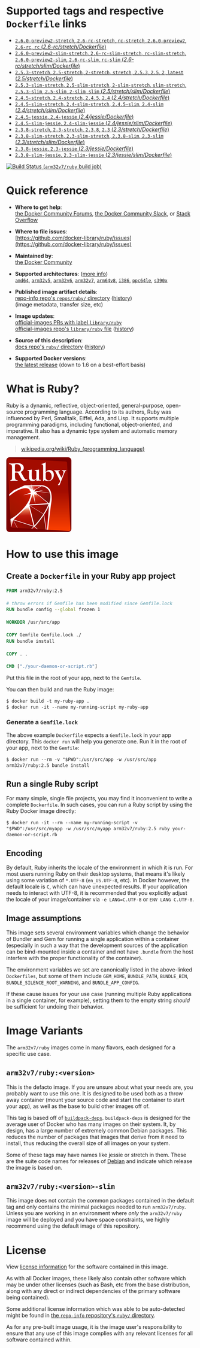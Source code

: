 <!--

********************************************************************************

WARNING:

    DO NOT EDIT "ruby/README.md"

    IT IS AUTO-GENERATED

    (from the other files in "ruby/" combined with a set of templates)

********************************************************************************

-->

# Supported tags and respective `Dockerfile` links

-	[`2.6.0-preview2-stretch`, `2.6-rc-stretch`, `rc-stretch`, `2.6.0-preview2`, `2.6-rc`, `rc` (*2.6-rc/stretch/Dockerfile*)](https://github.com/docker-library/ruby/blob/11b069f7a672f1900534901d50debae8e2770559/2.6-rc/stretch/Dockerfile)
-	[`2.6.0-preview2-slim-stretch`, `2.6-rc-slim-stretch`, `rc-slim-stretch`, `2.6.0-preview2-slim`, `2.6-rc-slim`, `rc-slim` (*2.6-rc/stretch/slim/Dockerfile*)](https://github.com/docker-library/ruby/blob/11b069f7a672f1900534901d50debae8e2770559/2.6-rc/stretch/slim/Dockerfile)
-	[`2.5.3-stretch`, `2.5-stretch`, `2-stretch`, `stretch`, `2.5.3`, `2.5`, `2`, `latest` (*2.5/stretch/Dockerfile*)](https://github.com/docker-library/ruby/blob/fc6fd1e86d41ca7efa2737374ca12f73c3bc42ac/2.5/stretch/Dockerfile)
-	[`2.5.3-slim-stretch`, `2.5-slim-stretch`, `2-slim-stretch`, `slim-stretch`, `2.5.3-slim`, `2.5-slim`, `2-slim`, `slim` (*2.5/stretch/slim/Dockerfile*)](https://github.com/docker-library/ruby/blob/fc6fd1e86d41ca7efa2737374ca12f73c3bc42ac/2.5/stretch/slim/Dockerfile)
-	[`2.4.5-stretch`, `2.4-stretch`, `2.4.5`, `2.4` (*2.4/stretch/Dockerfile*)](https://github.com/docker-library/ruby/blob/a1c2d5ce79ea8f0c381e24fbe535bd090043c393/2.4/stretch/Dockerfile)
-	[`2.4.5-slim-stretch`, `2.4-slim-stretch`, `2.4.5-slim`, `2.4-slim` (*2.4/stretch/slim/Dockerfile*)](https://github.com/docker-library/ruby/blob/a1c2d5ce79ea8f0c381e24fbe535bd090043c393/2.4/stretch/slim/Dockerfile)
-	[`2.4.5-jessie`, `2.4-jessie` (*2.4/jessie/Dockerfile*)](https://github.com/docker-library/ruby/blob/a1c2d5ce79ea8f0c381e24fbe535bd090043c393/2.4/jessie/Dockerfile)
-	[`2.4.5-slim-jessie`, `2.4-slim-jessie` (*2.4/jessie/slim/Dockerfile*)](https://github.com/docker-library/ruby/blob/a1c2d5ce79ea8f0c381e24fbe535bd090043c393/2.4/jessie/slim/Dockerfile)
-	[`2.3.8-stretch`, `2.3-stretch`, `2.3.8`, `2.3` (*2.3/stretch/Dockerfile*)](https://github.com/docker-library/ruby/blob/9e6a656108d5227e5788dcf5f0e4c63e726dc3e6/2.3/stretch/Dockerfile)
-	[`2.3.8-slim-stretch`, `2.3-slim-stretch`, `2.3.8-slim`, `2.3-slim` (*2.3/stretch/slim/Dockerfile*)](https://github.com/docker-library/ruby/blob/9e6a656108d5227e5788dcf5f0e4c63e726dc3e6/2.3/stretch/slim/Dockerfile)
-	[`2.3.8-jessie`, `2.3-jessie` (*2.3/jessie/Dockerfile*)](https://github.com/docker-library/ruby/blob/9e6a656108d5227e5788dcf5f0e4c63e726dc3e6/2.3/jessie/Dockerfile)
-	[`2.3.8-slim-jessie`, `2.3-slim-jessie` (*2.3/jessie/slim/Dockerfile*)](https://github.com/docker-library/ruby/blob/9e6a656108d5227e5788dcf5f0e4c63e726dc3e6/2.3/jessie/slim/Dockerfile)

[![Build Status](https://doi-janky.infosiftr.net/job/multiarch/job/arm32v7/job/ruby/badge/icon) (`arm32v7/ruby` build job)](https://doi-janky.infosiftr.net/job/multiarch/job/arm32v7/job/ruby/)

# Quick reference

-	**Where to get help**:  
	[the Docker Community Forums](https://forums.docker.com/), [the Docker Community Slack](https://blog.docker.com/2016/11/introducing-docker-community-directory-docker-community-slack/), or [Stack Overflow](https://stackoverflow.com/search?tab=newest&q=docker)

-	**Where to file issues**:  
	[https://github.com/docker-library/ruby/issues](https://github.com/docker-library/ruby/issues)

-	**Maintained by**:  
	[the Docker Community](https://github.com/docker-library/ruby)

-	**Supported architectures**: ([more info](https://github.com/docker-library/official-images#architectures-other-than-amd64))  
	[`amd64`](https://hub.docker.com/r/amd64/ruby/), [`arm32v5`](https://hub.docker.com/r/arm32v5/ruby/), [`arm32v6`](https://hub.docker.com/r/arm32v6/ruby/), [`arm32v7`](https://hub.docker.com/r/arm32v7/ruby/), [`arm64v8`](https://hub.docker.com/r/arm64v8/ruby/), [`i386`](https://hub.docker.com/r/i386/ruby/), [`ppc64le`](https://hub.docker.com/r/ppc64le/ruby/), [`s390x`](https://hub.docker.com/r/s390x/ruby/)

-	**Published image artifact details**:  
	[repo-info repo's `repos/ruby/` directory](https://github.com/docker-library/repo-info/blob/master/repos/ruby) ([history](https://github.com/docker-library/repo-info/commits/master/repos/ruby))  
	(image metadata, transfer size, etc)

-	**Image updates**:  
	[official-images PRs with label `library/ruby`](https://github.com/docker-library/official-images/pulls?q=label%3Alibrary%2Fruby)  
	[official-images repo's `library/ruby` file](https://github.com/docker-library/official-images/blob/master/library/ruby) ([history](https://github.com/docker-library/official-images/commits/master/library/ruby))

-	**Source of this description**:  
	[docs repo's `ruby/` directory](https://github.com/docker-library/docs/tree/master/ruby) ([history](https://github.com/docker-library/docs/commits/master/ruby))

-	**Supported Docker versions**:  
	[the latest release](https://github.com/docker/docker-ce/releases/latest) (down to 1.6 on a best-effort basis)

# What is Ruby?

Ruby is a dynamic, reflective, object-oriented, general-purpose, open-source programming language. According to its authors, Ruby was influenced by Perl, Smalltalk, Eiffel, Ada, and Lisp. It supports multiple programming paradigms, including functional, object-oriented, and imperative. It also has a dynamic type system and automatic memory management.

> [wikipedia.org/wiki/Ruby_(programming_language)](https://en.wikipedia.org/wiki/Ruby_%28programming_language%29)

![logo](https://raw.githubusercontent.com/docker-library/docs/01c12653951b2fe592c1f93a13b4e289ada0e3a1/ruby/logo.png)

# How to use this image

## Create a `Dockerfile` in your Ruby app project

```dockerfile
FROM arm32v7/ruby:2.5

# throw errors if Gemfile has been modified since Gemfile.lock
RUN bundle config --global frozen 1

WORKDIR /usr/src/app

COPY Gemfile Gemfile.lock ./
RUN bundle install

COPY . .

CMD ["./your-daemon-or-script.rb"]
```

Put this file in the root of your app, next to the `Gemfile`.

You can then build and run the Ruby image:

```console
$ docker build -t my-ruby-app .
$ docker run -it --name my-running-script my-ruby-app
```

### Generate a `Gemfile.lock`

The above example `Dockerfile` expects a `Gemfile.lock` in your app directory. This `docker run` will help you generate one. Run it in the root of your app, next to the `Gemfile`:

```console
$ docker run --rm -v "$PWD":/usr/src/app -w /usr/src/app arm32v7/ruby:2.5 bundle install
```

## Run a single Ruby script

For many simple, single file projects, you may find it inconvenient to write a complete `Dockerfile`. In such cases, you can run a Ruby script by using the Ruby Docker image directly:

```console
$ docker run -it --rm --name my-running-script -v "$PWD":/usr/src/myapp -w /usr/src/myapp arm32v7/ruby:2.5 ruby your-daemon-or-script.rb
```

## Encoding

By default, Ruby inherits the locale of the environment in which it is run. For most users running Ruby on their desktop systems, that means it's likely using some variation of `*.UTF-8` (`en_US.UTF-8`, etc). In Docker however, the default locale is `C`, which can have unexpected results. If your application needs to interact with UTF-8, it is recommended that you explicitly adjust the locale of your image/container via `-e LANG=C.UTF-8` or `ENV LANG C.UTF-8`.

## Image assumptions

This image sets several environment variables which change the behavior of Bundler and Gem for running a single application within a container (especially in such a way that the development sources of the application can be bind-mounted inside a container and not have `.bundle` from the host interfere with the proper functionality of the container).

The environment variables we set are canonically listed in the above-linked `Dockerfiles`, but some of them include `GEM_HOME`, `BUNDLE_PATH`, `BUNDLE_BIN`, `BUNDLE_SILENCE_ROOT_WARNING`, and `BUNDLE_APP_CONFIG`.

If these cause issues for your use case (running multiple Ruby applications in a single container, for example), setting them to the empty string *should* be sufficient for undoing their behavior.

# Image Variants

The `arm32v7/ruby` images come in many flavors, each designed for a specific use case.

## `arm32v7/ruby:<version>`

This is the defacto image. If you are unsure about what your needs are, you probably want to use this one. It is designed to be used both as a throw away container (mount your source code and start the container to start your app), as well as the base to build other images off of.

This tag is based off of [`buildpack-deps`](https://hub.docker.com/_/buildpack-deps/). `buildpack-deps` is designed for the average user of Docker who has many images on their system. It, by design, has a large number of extremely common Debian packages. This reduces the number of packages that images that derive from it need to install, thus reducing the overall size of all images on your system.

Some of these tags may have names like jessie or stretch in them. These are the suite code names for releases of [Debian](https://wiki.debian.org/DebianReleases) and indicate which release the image is based on.

## `arm32v7/ruby:<version>-slim`

This image does not contain the common packages contained in the default tag and only contains the minimal packages needed to run `arm32v7/ruby`. Unless you are working in an environment where *only* the `arm32v7/ruby` image will be deployed and you have space constraints, we highly recommend using the default image of this repository.

# License

View [license information](https://www.ruby-lang.org/en/about/license.txt) for the software contained in this image.

As with all Docker images, these likely also contain other software which may be under other licenses (such as Bash, etc from the base distribution, along with any direct or indirect dependencies of the primary software being contained).

Some additional license information which was able to be auto-detected might be found in [the `repo-info` repository's `ruby/` directory](https://github.com/docker-library/repo-info/tree/master/repos/ruby).

As for any pre-built image usage, it is the image user's responsibility to ensure that any use of this image complies with any relevant licenses for all software contained within.
